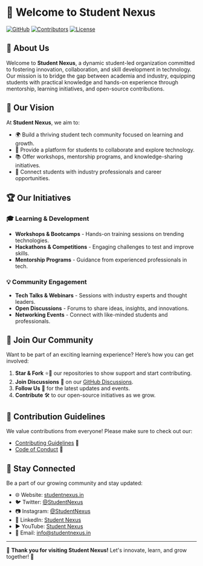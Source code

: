 # 🚀 Welcome to Student Nexus

[![GitHub](https://img.shields.io/github/followers/Student-Nexus-community?style=social)](https://github.com/Student-Nexus-community)
[![Contributors](https://img.shields.io/github/contributors/Student-Nexus-community/Student-Nexus-community)](https://github.com/Student-Nexus-community/graphs/contributors)
[![License](https://img.shields.io/github/license/Student-Nexus-community/Student-Nexus-community)](https://github.com/Student-Nexus-community/Student-Nexus-community/blob/main/LICENSE)

## 🌟 About Us

Welcome to **Student Nexus**, a dynamic student-led organization committed to fostering innovation, collaboration, and skill development in technology. Our mission is to bridge the gap between academia and industry, equipping students with practical knowledge and hands-on experience through mentorship, learning initiatives, and open-source contributions.

## 🎯 Our Vision

At **Student Nexus**, we aim to:

- 🌍 Build a thriving student tech community focused on learning and growth.
- 🚀 Provide a platform for students to collaborate and explore technology.
- 📚 Offer workshops, mentorship programs, and knowledge-sharing initiatives.
- 🤝 Connect students with industry professionals and career opportunities.

## 🏆 Our Initiatives

### 🎓 Learning & Development
- **Workshops & Bootcamps** - Hands-on training sessions on trending technologies.
- **Hackathons & Competitions** - Engaging challenges to test and improve skills.
- **Mentorship Programs** - Guidance from experienced professionals in tech.

### 💡 Community Engagement
- **Tech Talks & Webinars** - Sessions with industry experts and thought leaders.
- **Open Discussions** - Forums to share ideas, insights, and innovations.
- **Networking Events** - Connect with like-minded students and professionals.

## 🤝 Join Our Community

Want to be part of an exciting learning experience? Here’s how you can get involved:

1. **Star & Fork** ⭐🍴 our repositories to show support and start contributing.
2. **Join Discussions** 💬 on our [GitHub Discussions](https://github.com/orgs/Student-Nexus-community/discussions).
3. **Follow Us** 🔔 for the latest updates and events.
4. **Contribute** 🛠️ to our open-source initiatives as we grow.

## 📜 Contribution Guidelines

We value contributions from everyone! Please make sure to check out our:

- [Contributing Guidelines](./CONTRIBUTING.md) 📜
- [Code of Conduct](./CODE_OF_CONDUCT.md) 🤝

## 📢 Stay Connected

Be a part of our growing community and stay updated:

- 🌐 Website: [studentnexus.in](https://bento.me/student-nexus)
- 🐦 Twitter: [@StudentNexus](https://x.com/student_nexus_)
- 📷 Instagram: [@StudentNexus](https://www.instagram.com/student.nexus/)
- 🔗 LinkedIn: [Student Nexus](https://www.linkedin.com/company/student-nexus-sn/)
- ▶️ YouTube: [Student Nexus](https://www.youtube.com/@student-nexus)
- 📧 Email: info@studentnexus.in

---

💙 **Thank you for visiting Student Nexus!** Let's innovate, learn, and grow together! 🚀
